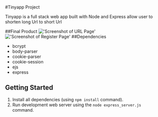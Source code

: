 #Tinyapp Project

Tinyapp is a full stack web app built with Node and Express
allow user to shorten long Url to short Url

##Final Product
!['Screenshot of URL Page']()
!['Screenshot of Register Page']()
##Dependencies

- bcrypt
- body-parser
- cookie-parser
- cookie-session
- ejs
- express

## Getting Started
1. Install all dependencies (using `npm install` command).
2. Run development web server using the `node express_server.js` command.
